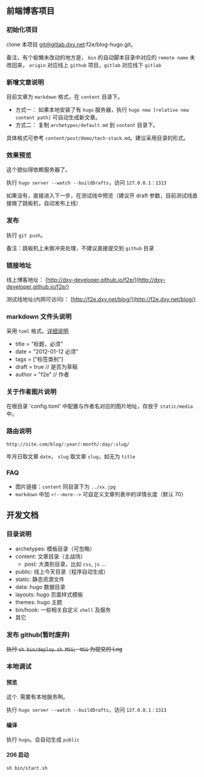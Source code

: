 ## 前端博客项目

### 初始化项目
clone 本项目 git@gitlab.dxy.net:f2e/blog-hugo.git。

备注，有个偷懒未改动的地方是， `bin` 的自动脚本目录中对应的 `remote name` 未改回来， `origin` 对应线上 `github` 项目，`gitlab` 对应线下 `gitlab`

### 新增文章说明
目前文章为 `markdown` 格式，在 `content` 目录下。

* 方式一： 如果本地安装了有 `hugo` 服务器，执行 `hugo new [relative new content path]` 可自动生成新文章。
* 方式二： 复制 `archetypes/default.md` 到 `content` 目录下。

具体格式可参考 `content/post/demo/tech-stack.md`。建议采用目录的形式。

### 效果预览
这个貌似得依赖服务器了。

执行 `hugo server --watch --buildDrafts`，访问 `127.0.0.1：1313`

如果没有，直接进入下一步，在测试线中预览（建议开 draft 参数，目前测试线直接做了跳板机，自动发布上线）

### 发布
执行 `git push`。

备注：跳板机上未做冲突处理，不建议直接提交到 `github` 目录

### 链接地址
线上博客地址： [http://dxy-developer.github.io/f2e/](http://dxy-developer.github.io/f2e/)

测试线地址(内网可访问)： [http://f2e.dxy.net/blog/](http://f2e.dxy.net/blog/)

### markdown 文件头说明
采用 `toml` 格式。[详细说明](https://gohugo.io/content/front-matter/)

* title = "标题，必须"
* date = "2012-01-12 必须"
* tags = ["标签类别"]
* draft = true  // 是否为草稿
* author = "f2e"  // 作者

### 关于作者图片说明
在根目录 'config.toml' 中配置与作者名对应的图片地址，存放于 `static/media` 中。

### 路由说明
`http://site.com/blog/:year/:month/:day/:slug/`

年月日取文章 `date`， `slug` 取文章 `slug`，如无为 `title`

### FAQ
* 图片链接：`content` 同目录下为 `../xx.jpg`
* `markdown` 中加 `<!--more-->` 可自定义文章列表中的详情长度（默认 70）

## 开发文档
### 目录说明
* archetypes: 模板目录（可忽略）
* content: 文章目录（主战场）
    - post: 大类别目录，比如 `css`, `js` ...
* public: 线上今天目录（程序自动生成）
* static: 静态资源文件
* data: hugo 数据目录
* layouts: hugo 页面样式模板
* themes: hugo 主题
* bin/hook: 一些相关自定义 `shell` 及服务
* 其它

### 发布 github(暂时废弃)
~~执行 `sh bin/deploy.sh MSG`。 `MSG` 为提交的 Log~~

### 本地调试
#### 预览
这个. 需要有本地服务咧。

执行 `hugo server --watch --buildDrafts`，访问 `127.0.0.1：1313`

#### 编译
执行 `hugo`。会自动生成 `public`

#### 206 启动
`sh bin/start.sh`
